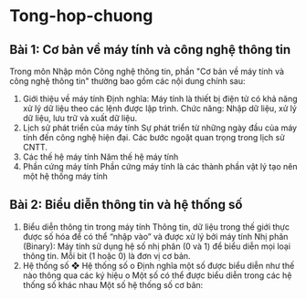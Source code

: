 # Tong-hop-chuong
## Bài 1: Cơ bản về máy tính và công nghệ thông tin
Trong môn Nhập môn Công nghệ thông tin, phần "Cơ bản về máy tính và công nghệ thông tin" thường bao gồm các nội dung chính sau:
1. Giới thiệu về máy tính
Định nghĩa: Máy tính là thiết bị điện tử có khả năng xử lý dữ liệu theo các lệnh được lập trình.
Chức năng: Nhập dữ liệu, xử lý dữ liệu, lưu trữ và xuất dữ liệu.
2. Lịch sử phát triển của máy tính
Sự phát triển từ những ngày đầu của máy tính đến công nghệ hiện đại.
Các bước ngoặt quan trọng trong lịch sử CNTT.
3. Các thế hệ máy tính
Năm thế hệ máy tính
4. Phần cứng máy tính
Phần cứng máy tính là các thành phần vật lý tạo nên một hệ thống máy tính
## Bài 2: Biểu diễn thông tin và hệ thống số
1. Biểu diễn thông tin trong máy tính
   Thông tin, dữ liệu trong thế giới thực được số hóa để có thể “nhập
vào” và được xử lý bởi máy tính
   Nhị phân (Binary): Máy tính sử dụng hệ số nhị phân (0 và 1) để biểu diễn mọi loại thông tin. Mỗi bit (1 hoặc 0) là đơn vị cơ bản.
2. Hệ thống số
❖ Hệ thống số
o Định nghĩa một số được biểu diễn như thế nào thông qua các ký hiệu
o Một số có thể được biểu diễn trong các hệ thống số khác nhau
   Một số hệ thống số cơ bản: 
